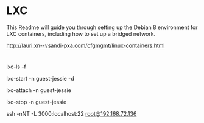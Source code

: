 # LXC

This Readme will guide you through setting up the Debian 8 environment for LXC containers, including how to set up a bridged network.

http://lauri.xn--vsandi-pxa.com/cfgmgmt/linux-containers.html

# 

lxc-ls -f

lxc-start -n guest-jessie -d


lxc-attach -n guest-jessie

lxc-stop -n guest-jessie


ssh -nNT -L 3000:localhost:22 root@192.168.72.136

